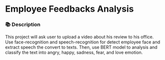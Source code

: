 # Employee Feedbacks Analysis

### :books: Description

This project will ask user to upload a video about his review to his office. Use face-recognition and speech-recognition for detect employee face and extract speech the convert to texts. Then, use BERT model to analysis and classify the text into angry, happy, sadness, fear, and love emotion.
